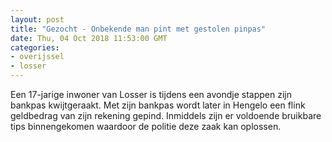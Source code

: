 ```yaml
---
layout: post
title: "Gezocht - Onbekende man pint met gestolen pinpas"
date: Thu, 04 Oct 2018 11:53:00 GMT
categories: 
- overijssel 
- losser 
---
```


Een 17-jarige inwoner van Losser is tijdens een avondje stappen zijn bankpas kwijtgeraakt. Met zijn bankpas wordt later in Hengelo een flink geldbedrag van zijn rekening gepind. Inmiddels zijn er voldoende bruikbare tips binnengekomen waardoor de politie deze zaak kan oplossen.
